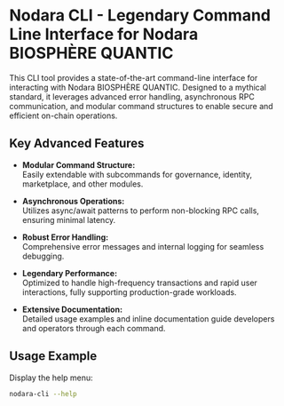# Nodara CLI - Legendary Command Line Interface for Nodara BIOSPHÈRE QUANTIC

This CLI tool provides a state-of-the-art command-line interface for interacting with Nodara BIOSPHÈRE QUANTIC. Designed to a mythical standard, it leverages advanced error handling, asynchronous RPC communication, and modular command structures to enable secure and efficient on-chain operations. 

## Key Advanced Features

- **Modular Command Structure:**  
  Easily extendable with subcommands for governance, identity, marketplace, and other modules.
  
- **Asynchronous Operations:**  
  Utilizes async/await patterns to perform non-blocking RPC calls, ensuring minimal latency.
  
- **Robust Error Handling:**  
  Comprehensive error messages and internal logging for seamless debugging.
  
- **Legendary Performance:**  
  Optimized to handle high-frequency transactions and rapid user interactions, fully supporting production-grade workloads.
  
- **Extensive Documentation:**  
  Detailed usage examples and inline documentation guide developers and operators through each command.

## Usage Example

Display the help menu:
```bash
nodara-cli --help
